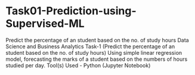# Task01-Prediction-using-Supervised-ML
Predict the percentage of an student based on the no. of study hours
Data Science and Business Analytics Task-1 (Predict the percentage of an student based on the no. of study hours) Using simple linear regression model, forecasting the marks of a student based on the numbers of hours studied per day. Tool(s) Used - Python (Jupyter Notebook)
